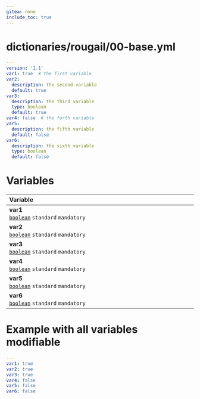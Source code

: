 ```yaml
---
gitea: none
include_toc: true
---
```

# dictionaries/rougail/00-base.yml

```yaml
---
version: '1.1'
var1: true  # the first variable
var2:
  description: the second variable
  default: true
var3:
  description: the third variable
  type: boolean
  default: true
var4: false  # the forth variable
var5:
  description: the fifth variable
  default: false
var6:
  description: the sixth variable
  type: boolean
  default: false
```
# Variables

| Variable&nbsp;&nbsp;&nbsp;&nbsp;&nbsp;&nbsp;&nbsp;&nbsp;&nbsp;&nbsp;&nbsp;&nbsp;&nbsp;&nbsp;&nbsp;&nbsp;&nbsp;&nbsp;&nbsp;&nbsp;&nbsp;&nbsp;&nbsp;&nbsp;&nbsp;&nbsp;&nbsp;&nbsp;&nbsp;&nbsp;&nbsp;&nbsp;&nbsp;&nbsp;&nbsp;&nbsp;&nbsp;&nbsp;&nbsp;&nbsp;&nbsp;&nbsp;&nbsp;&nbsp;&nbsp;&nbsp;&nbsp;&nbsp;&nbsp;&nbsp;&nbsp;&nbsp;&nbsp;&nbsp;&nbsp;&nbsp;&nbsp;&nbsp;&nbsp;&nbsp;&nbsp;&nbsp;&nbsp;&nbsp;&nbsp;&nbsp;&nbsp;&nbsp;&nbsp;&nbsp;&nbsp;&nbsp;&nbsp;&nbsp;&nbsp;&nbsp;&nbsp;&nbsp;&nbsp;&nbsp;&nbsp;&nbsp;&nbsp;&nbsp;&nbsp;&nbsp;&nbsp;&nbsp;&nbsp;&nbsp;&nbsp;&nbsp;&nbsp;&nbsp;&nbsp;&nbsp;&nbsp;&nbsp;&nbsp;   | Description&nbsp;&nbsp;&nbsp;&nbsp;&nbsp;&nbsp;&nbsp;&nbsp;&nbsp;&nbsp;&nbsp;&nbsp;&nbsp;&nbsp;&nbsp;&nbsp;&nbsp;&nbsp;&nbsp;&nbsp;&nbsp;&nbsp;&nbsp;&nbsp;&nbsp;&nbsp;&nbsp;&nbsp;&nbsp;&nbsp;&nbsp;&nbsp;&nbsp;&nbsp;&nbsp;&nbsp;&nbsp;&nbsp;&nbsp;&nbsp;&nbsp;&nbsp;&nbsp;&nbsp;&nbsp;&nbsp;&nbsp;&nbsp;&nbsp;&nbsp;&nbsp;&nbsp;&nbsp;&nbsp;&nbsp;&nbsp;&nbsp;&nbsp;&nbsp;&nbsp;&nbsp;&nbsp;&nbsp;&nbsp;&nbsp;&nbsp;&nbsp;&nbsp;&nbsp;&nbsp;&nbsp;&nbsp;&nbsp;&nbsp;&nbsp;&nbsp;&nbsp;&nbsp;&nbsp;&nbsp;&nbsp;&nbsp;&nbsp;&nbsp;&nbsp;&nbsp;&nbsp;&nbsp;&nbsp;&nbsp;&nbsp;&nbsp;&nbsp;&nbsp;&nbsp;&nbsp;   |
|------------------------------------------------------------------------------------------------------------------------------------------------------------------------------------------------------------------------------------------------------------------------------------------------------------------------------------------------------------------------------------------------------------------------------------------------------------------------------------------------------------------------------------------------------------------------------------------------------------------------------|---------------------------------------------------------------------------------------------------------------------------------------------------------------------------------------------------------------------------------------------------------------------------------------------------------------------------------------------------------------------------------------------------------------------------------------------------------------------------------------------------------------------------------------------------------------------------------------------------------------|
| **var1**<br/>[`boolean`](https://rougail.readthedocs.io/en/latest/variable.html#variables-types) `standard` `mandatory`                                                                                                                                                                                                                                                                                                                                                                                                                                                                                                      | The first variable.<br/>**Default**: True                                                                                                                                                                                                                                                                                                                                                                                                                                                                                                                                                                     |
| **var2**<br/>[`boolean`](https://rougail.readthedocs.io/en/latest/variable.html#variables-types) `standard` `mandatory`                                                                                                                                                                                                                                                                                                                                                                                                                                                                                                      | The second variable.<br/>**Default**: True                                                                                                                                                                                                                                                                                                                                                                                                                                                                                                                                                                    |
| **var3**<br/>[`boolean`](https://rougail.readthedocs.io/en/latest/variable.html#variables-types) `standard` `mandatory`                                                                                                                                                                                                                                                                                                                                                                                                                                                                                                      | The third variable.<br/>**Default**: True                                                                                                                                                                                                                                                                                                                                                                                                                                                                                                                                                                     |
| **var4**<br/>[`boolean`](https://rougail.readthedocs.io/en/latest/variable.html#variables-types) `standard` `mandatory`                                                                                                                                                                                                                                                                                                                                                                                                                                                                                                      | The forth variable.<br/>**Default**: False                                                                                                                                                                                                                                                                                                                                                                                                                                                                                                                                                                    |
| **var5**<br/>[`boolean`](https://rougail.readthedocs.io/en/latest/variable.html#variables-types) `standard` `mandatory`                                                                                                                                                                                                                                                                                                                                                                                                                                                                                                      | The fifth variable.<br/>**Default**: False                                                                                                                                                                                                                                                                                                                                                                                                                                                                                                                                                                    |
| **var6**<br/>[`boolean`](https://rougail.readthedocs.io/en/latest/variable.html#variables-types) `standard` `mandatory`                                                                                                                                                                                                                                                                                                                                                                                                                                                                                                      | The sixth variable.<br/>**Default**: False                                                                                                                                                                                                                                                                                                                                                                                                                                                                                                                                                                    |


# Example with all variables modifiable

```yaml
---
var1: true
var2: true
var3: true
var4: false
var5: false
var6: false
```

